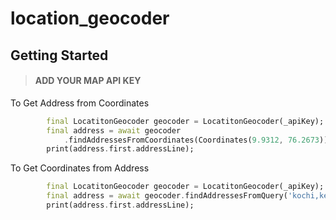 # location_geocoder

## Getting Started

> #### ADD YOUR MAP API KEY

To Get Address from Coordinates

```dart
        final LocatitonGeocoder geocoder = LocatitonGeocoder(_apiKey);
        final address = await geocoder
            .findAddressesFromCoordinates(Coordinates(9.9312, 76.2673));
        print(address.first.addressLine);
```

To Get Coordinates from Address

```dart
        final LocatitonGeocoder geocoder = LocatitonGeocoder(_apiKey);
        final address = await geocoder.findAddressesFromQuery('kochi,kerala');;
        print(address.first.addressLine);
```
